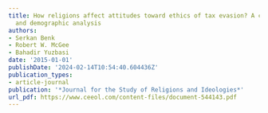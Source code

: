 ```yaml
---
title: How religions affect attitudes toward ethics of tax evasion? A comparative
  and demographic analysis
authors:
- Serkan Benk
- Robert W. McGee
- Bahadir Yuzbasi
date: '2015-01-01'
publishDate: '2024-02-14T10:54:40.604436Z'
publication_types:
- article-journal
publication: '*Journal for the Study of Religions and Ideologies*'
url_pdf: https://www.ceeol.com/content-files/document-544143.pdf
---
```

